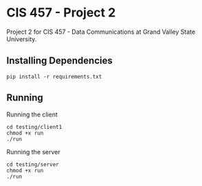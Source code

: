 # CIS 457 - Project 2

Project 2 for CIS 457 - Data Communications at Grand Valley State University.

## Installing Dependencies

```
pip install -r requirements.txt
```

## Running

Running the client

```
cd testing/client1
chmod +x run
./run
```

Running the server

```
cd testing/server
chmod +x run
./run
```